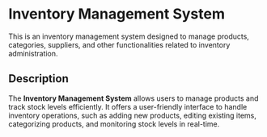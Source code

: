 # Inventory Management System

This is an inventory management system designed to manage products, categories, suppliers, and other functionalities related to inventory administration.

## Description

The **Inventory Management System** allows users to manage products and track stock levels efficiently. It offers a user-friendly interface to handle inventory operations, such as adding new products, editing existing items, categorizing products, and monitoring stock levels in real-time.
